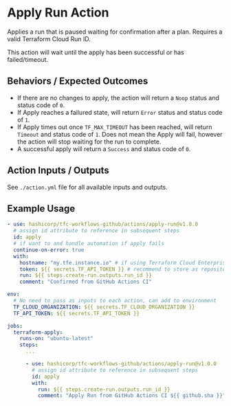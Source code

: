 # Apply Run Action

Applies a run that is paused waiting for confirmation after a plan. Requires a valid Terraform Cloud Run ID.

This action will wait until the apply has been successful or has failed/timeout.

## Behaviors / Expected Outcomes
* If there are no changes to apply, the action will return a `Noop` status and status code of `0`.
* If Apply reaches a failured state, will return `Error` status and status code of `1`.
* If Apply times out once `TF_MAX_TIMEOUT` has been reached, will return `Timeout` and status code of `1`. Does not mean the Apply will fail, however the action will stop waiting for the run to complete.
* A successful apply will return a `Success` and status code of `0`.

## Action Inputs / Outputs

See `./action.yml` file for all available inputs and outputs.

## Example Usage

```yml
- use: hashicorp/tfc-workflows-github/actions/apply-run@v1.0.0
  # assign id attribute to reference in subsequent steps
  id: apply
  # if want to and handle automation if apply fails
  continue-on-error: true
  with:
    hostname: "my.tfe.instance.io" # if using Terraform Cloud Enterprise
    token: ${{ secrets.TF_API_TOKEN }} # recommend to store as repository secret
    run: ${{ steps.create-run.outputs.run_id }}
    comment: "Confirmed from GitHub Actions CI"
```


```yml
env:
  # No need to pass as inputs to each action, can add to environment
  TF_CLOUD_ORGANIZATION: ${{ secrets.TF_CLOUD_ORGANIZATION }}
  TF_API_TOKEN: ${{ secrets.TF_API_TOKEN }}

jobs:
  terraform-apply:
    runs-on: "ubuntu-latest"
    steps:
      ...

      - use: hashicorp/tfc-workflows-github/actions/apply-run@v1.0.0
        # assign id attribute to reference in subsequent steps
        id: apply
        with:
          run: ${{ steps.create-run.outputs.run_id }}
          comment: "Apply Run from GitHub Actions CI ${{ github.sha }}"
```
